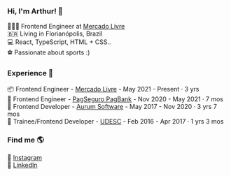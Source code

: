 ### Hi, I'm Arthur! 👋

👨🏽‍💻 Frontend Engineer at [Mercado Livre](https://www.linkedin.com/company/mercadolibre/) <br>
🇧🇷 Living in Florianópolis, Brazil <br>
💻 React, TypeScript, HTML + CSS.. <br>
⚽ Passionate about sports :)

### Experience 🥇
📦 Frontend Engineer - [Mercado Livre](https://www.linkedin.com/company/mercadolibre/) - May 2021 - Present · 3 yrs <br>
🏦 Frontend Engineer - [PagSeguro PagBank](https://www.linkedin.com/company/pagbank/) - Nov 2020 - May 2021 · 7 mos <br>
📓 Frontend Developer - [Aurum Software](https://www.linkedin.com/company/aurumbr/) - May 2017 - Nov 2020 · 3 yrs 7 mos <br>
🏫 Trainee/Frontend Developer - [UDESC](https://www.linkedin.com/company/udesc_2/) - Feb 2016 - Apr 2017 · 1 yrs 3 mos <br>

### Find me 🌎
📸 [Instagram](https://instagram.com/arthurmotaa_) <br>
💼 [LinkedIn](https://www.linkedin.com/in/arthurmota) <br>

<!--
**ArthurMota9/ArthurMota9** is a ✨ _special_ ✨ repository because its `README.md` (this file) appears on your GitHub profile.

Here are some ideas to get you started:

- 🔭 I’m currently working on ...
- 🌱 I’m currently learning ...
- 👯 I’m looking to collaborate on ...
- 🤔 I’m looking for help with ...
- 💬 Ask me about ...
- 📫 How to reach me: ...
- 😄 Pronouns: ...
- ⚡ Fun fact: ...
-->
